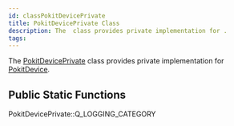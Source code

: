 ```yaml
---
id: classPokitDevicePrivate
title: PokitDevicePrivate Class
description: The  class provides private implementation for .
tags:
---
```

The [PokitDevicePrivate](classPokitDevicePrivate) class provides private implementation for [PokitDevice](classPokitDevice).



## Public Static Functions



PokitDevicePrivate::Q_LOGGING_CATEGORY




